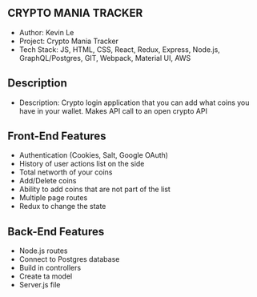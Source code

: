 ## CRYPTO MANIA TRACKER 
- Author: Kevin Le
- Project: Crypto Mania Tracker
- Tech Stack: JS, HTML, CSS, React, Redux, Express, Node.js, GraphQL/Postgres, GIT, Webpack, Material UI, AWS

## Description 
- Description: Crypto login application that you can add what coins you have in your wallet. Makes API call
to an open crypto API 


## Front-End Features
- Authentication (Cookies, Salt, Google OAuth)
- History of user actions list on the side
- Total networth of your coins
- Add/Delete coins
- Ability to add coins that are not part of the list
- Multiple page routes
- Redux to change the state 

## Back-End Features 
- Node.js routes
- Connect to Postgres database
- Build in controllers
- Create ta model 
- Server.js file